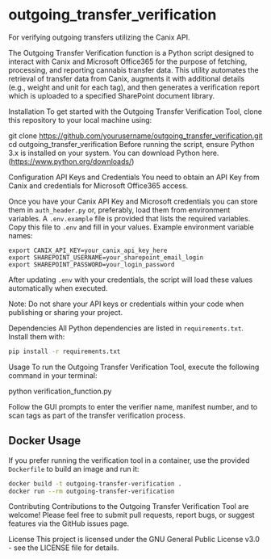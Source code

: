 # outgoing_transfer_verification
For verifying outgoing transfers utilizing the Canix API. 

The Outgoing Transfer Verification function is a Python script designed to interact with Canix and Microsoft Office365 for the purpose of fetching, processing, and reporting cannabis transfer data. This utility automates the retrieval of transfer data from Canix, augments it with additional details (e.g., weight and unit for each tag), and then generates a verification report which is uploaded to a specified SharePoint document library.

Installation
To get started with the Outgoing Transfer Verification Tool, clone this repository to your local machine using:


git clone https://github.com/yourusername/outgoing_transfer_verification.git
cd outgoing_transfer_verification
Before running the script, ensure Python 3.x is installed on your system. You can download Python here.(https://www.python.org/downloads/)

Configuration
API Keys and Credentials
You need to obtain an API Key from Canix and credentials for Microsoft Office365 access.

Once you have your Canix API Key and Microsoft credentials you can store them in
`auth_header.py` or, preferably, load them from environment variables. A
`.env.example` file is provided that lists the required variables. Copy this file
to `.env` and fill in your values. Example environment variable names:

```
export CANIX_API_KEY=your_canix_api_key_here
export SHAREPOINT_USERNAME=your_sharepoint_email_login
export SHAREPOINT_PASSWORD=your_login_password
```

After updating `.env` with your credentials, the script will load these values
automatically when executed.


Note: Do not share your API keys or credentials within your code when publishing or sharing your project.

Dependencies
All Python dependencies are listed in `requirements.txt`. Install them with:

```bash
pip install -r requirements.txt
```


Usage
To run the Outgoing Transfer Verification Tool, execute the following command in your terminal:

python verification_function.py

Follow the GUI prompts to enter the verifier name, manifest number, and to scan tags as part of the transfer verification process.

Docker Usage
------------
If you prefer running the verification tool in a container, use the provided
`Dockerfile` to build an image and run it:

```bash
docker build -t outgoing-transfer-verification .
docker run --rm outgoing-transfer-verification
```

Contributing
Contributions to the Outgoing Transfer Verification Tool are welcome! Please feel free to submit pull requests, report bugs, or suggest features via the GitHub issues page.

License
This project is licensed under the GNU General Public License v3.0 - see the LICENSE file for details.
